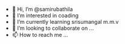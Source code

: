- 👋 Hi, I’m @samirubathila
- 👀 I’m interested in coading
- 🌱 I’m currently learning srisumangal m.m.v
- 💞️ I’m looking to collaborate on ...
- 📫 How to reach me ...

<!---
samirubathila1/samirubathila1 is a ✨ special ✨ repository because its `README.md` (this file) appears on your GitHub profile.
You can click the Preview link to take a look at your changes.
--->
